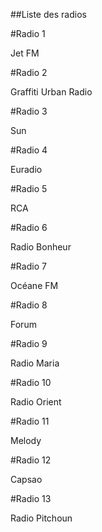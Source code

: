 ##Liste des radios

#Radio 1

Jet FM

#Radio 2

Graffiti Urban Radio

#Radio 3

Sun

#Radio 4

Euradio

#Radio 5

RCA

#Radio 6

Radio Bonheur

#Radio 7

Océane FM

#Radio 8

Forum

#Radio 9

Radio Maria

#Radio 10

Radio Orient

#Radio 11

Melody

#Radio 12

Capsao

#Radio 13

Radio Pitchoun
